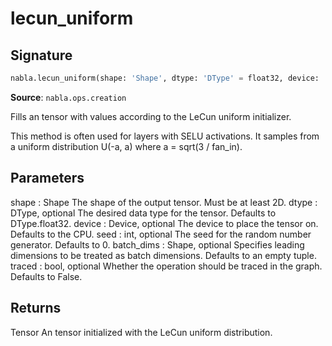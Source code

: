 # lecun_uniform

## Signature

```python
nabla.lecun_uniform(shape: 'Shape', dtype: 'DType' = float32, device: 'Device' = Device(type=cpu,id=0), seed: 'int' = 0, batch_dims: 'Shape' = (), traced: 'bool' = False) -> 'Tensor'
```

**Source**: `nabla.ops.creation`

Fills an tensor with values according to the LeCun uniform initializer.

This method is often used for layers with SELU activations. It samples from
a uniform distribution U(-a, a) where a = sqrt(3 / fan_in).

Parameters
----------
shape : Shape
    The shape of the output tensor. Must be at least 2D.
dtype : DType, optional
    The desired data type for the tensor. Defaults to DType.float32.
device : Device, optional
    The device to place the tensor on. Defaults to the CPU.
seed : int, optional
    The seed for the random number generator. Defaults to 0.
batch_dims : Shape, optional
    Specifies leading dimensions to be treated as batch dimensions.
    Defaults to an empty tuple.
traced : bool, optional
    Whether the operation should be traced in the graph. Defaults to False.

Returns
-------
Tensor
    An tensor initialized with the LeCun uniform distribution.

